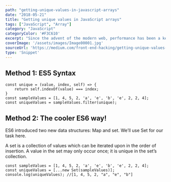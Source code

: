 ```yaml
---
path: "getting-unique-values-in-javascript-arrays"
date: "2018-05-21"
title: "Getting unique values in JavaScript arrays"
tags: ["JavaScript", "Array"]
category: "JavaScript"
categoryColor: '#F3C610'
excerpt: "Since the advent of the modern web, performance has been a key consideration when designing a website or a web app."
coverImage: '/assets/images/Image00001.jpg'
sourceUrl: 'https://medium.com/front-end-hacking/getting-unique-values-in-javascript-arrays-17063080f836'
type: 'Snippet'
---
```


## Method 1: ES5 Syntax

    const unique = (value, index, self) => {
        return self.indexOf(value) === index;
    }
    const sampleValues = [1, 4, 5, 2, 'a', 'e', 'b', 'e', 2, 2, 4];
    const uniqueValues = sampleValues.filter(unique);

## Method 2: The cooler ES6 way!

ES6 introduced two new data structures: Map and set. We’ll use Set for our task here.

A set is a collection of values which can be iterated upon in the order of insertion. A value in the set may only occur once; it is unique in the set’s collection.

    const sampleValues = [1, 4, 5, 2, 'a', 'e', 'b', 'e', 2, 2, 4];
    const uniqueValues = [...new Set(sampleValues)];
    console.log(uniqueValues); //[1, 4, 5, 2, "a", "e", "b"]
